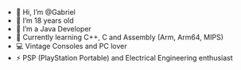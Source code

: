 - 👋 Hi, I’m @Gabriel
- 👀 I’m 18 years old
- 🌱 I’m a Java Developer
- 💾 Currently learning C++, C and Assembly (Arm, Arm64, MIPS)
- 💻 Vintage Consoles and PC lover
- ⚡ PSP (PlayStation Portable) and Electrical Engineering enthusiast

<!---
Gabriel55ita/Gabriel55ita is a ✨ special ✨ repository because its `README.md` (this file) appears on your GitHub profile.
You can click the Preview link to take a look at your changes.
--->
